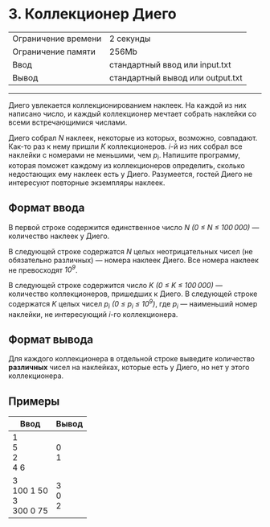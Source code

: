 # 3. Коллекционер Диего

<table>
  <tr>
  	<td>Ограничение времени</td>
  	<td>2 секунды</td>
  </tr>
  <tr>
  	<td>Ограничение памяти</td>
  	<td>256Mb</td>
  </tr>
  <tr>
  	<td>Ввод</td>
  	<td>стандартный ввод или input.txt</td>
  </tr>
  <tr>
  	<td>Вывод</td>
  	<td>стандартный вывод или output.txt</td>
  </tr>
</table>

---
Диего увлекается коллекционированием наклеек. На каждой из них написано число, и каждый коллекционер мечтает собрать наклейки со всеми встречающимися числами.

Диего собрал *N* наклеек, некоторые из которых, возможно, совпадают. Как-то раз к нему пришли *K* коллекционеров. *i*-й из них собрал все наклейки с номерами не меньшими, чем *p<sub>i</sub>*. Напишите программу, которая поможет каждому из коллекционеров определить, сколько недостающих ему наклеек есть у Диего. Разумеется, гостей Диего не интересуют повторные экземпляры наклеек.

## Формат ввода

В первой строке содержится единственное число *N (0 ≤ N ≤ 100 000)* — количество наклеек у Диего.

В следующей строке содержатся *N* целых неотрицательных чисел (не обязательно различных) — номера наклеек Диего. Все номера наклеек не превосходят *10<sup>9</sup>*.

В следующей строке содержится число *K (0 ≤ K ≤ 100 000)* — количество коллекционеров, пришедших к Диего. В следующей строке содержатся *K* целых чисел *p<sub>i</sub> (0 ≤ p<sub>i</sub> ≤ 10<sup>9</sup>)*, где *p<sub>i</sub>* — наименьший номер наклейки, не интересующий *i*-го коллекционера.

## Формат вывода

Для каждого коллекционера в отдельной строке выведите количество **различных** чисел на наклейках, которые есть у Диего, но нет у этого коллекционера.

## Примеры

|Ввод|Вывод|
|---|---|
|1<br>5<br>2<br>4 6|0<br>1|
|3<br>100 1 50<br>3<br>300 0 75|3<br>0<br>2|
